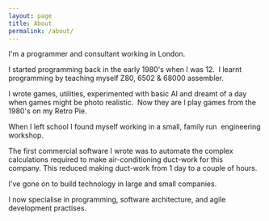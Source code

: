 ```yaml
---
layout: page
title: About
permalink: /about/
---
```


I'm a programmer and consultant working in London.

I started programming back in the early 1980's when I was 12.  I learnt  programming by teaching myself Z80, 6502 & 68000 assembler.

I wrote games, utilities, experimented with basic AI and dreamt of a day when games might be photo realistic.  Now they are I play games from the 1980's on my Retro Pie.

When I left school I found myself working in a small, family run  engineering workshop.

The first commercial software I wrote was to automate the complex calculations required to make air-conditioning duct-work for this company. This reduced making duct-work from 1 day to a couple of hours.

I've gone on to build technology in large and small companies.

I now specialise in programming, software architecture, and agile development practises.
